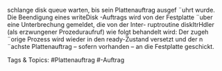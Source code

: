 schlange disk queue warten, bis sein Plattenauftrag ausgef ¨uhrt wurde.
Die Beendigung eines writeDisk -Auftrags wird von der Festplatte ¨uber eine Unterbrechung gemeldet, die von der Inter-
ruptroutine diskItrHdler (als erzwungener Prozeduraufruf) wie folgt behandelt wird:
Der zugeh ¨orige Prozess wird wieder in den ready-Zustand versetzt und der n ¨achste Plattenauftrag – sofern
vorhanden – an die Festplatte geschickt.

   Tags & Topics:
   #Plattenauftrag
   #-Auftrag